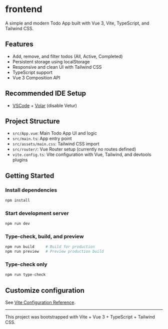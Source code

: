 # frontend

A simple and modern Todo App built with Vue 3, Vite, TypeScript, and Tailwind CSS.

## Features

- Add, remove, and filter todos (All, Active, Completed)
- Persistent storage using localStorage
- Responsive and clean UI with Tailwind CSS
- TypeScript support
- Vue 3 Composition API

## Recommended IDE Setup

- [VSCode](https://code.visualstudio.com/) + [Volar](https://marketplace.visualstudio.com/items?itemName=Vue.volar) (disable Vetur)

## Project Structure

- `src/App.vue`: Main Todo App UI and logic
- `src/main.ts`: App entry point
- `src/assets/main.css`: Tailwind CSS import
- `src/router/`: Vue Router setup (currently no routes defined)
- `vite.config.ts`: Vite configuration with Vue, Tailwind, and devtools plugins

## Getting Started

### Install dependencies

```sh
npm install
```

### Start development server

```sh
npm run dev
```

### Type-check, build, and preview

```sh
npm run build     # Build for production
npm run preview   # Preview production build
```

### Type-check only

```sh
npm run type-check
```

## Customize configuration

See [Vite Configuration Reference](https://vite.dev/config/).

---

This project was bootstrapped with Vite + Vue 3 + TypeScript + Tailwind CSS.
